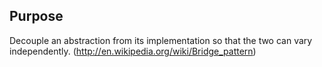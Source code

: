 ## Purpose

Decouple an abstraction from its implementation so that the two can vary
independently. (http://en.wikipedia.org/wiki/Bridge_pattern)



